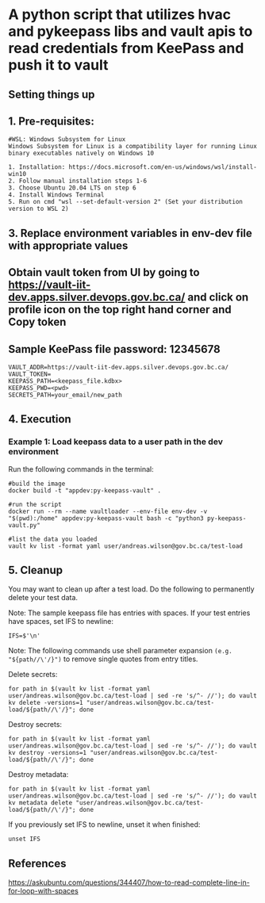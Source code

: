 # A python script that utilizes hvac and pykeepass libs and vault apis to read credentials from KeePass and push it to vault #

## Setting things up ##

## 1. Pre-requisites: ##

```
#WSL: Windows Subsystem for Linux
Windows Subsystem for Linux is a compatibility layer for running Linux binary executables natively on Windows 10

1. Installation: https://docs.microsoft.com/en-us/windows/wsl/install-win10
2. Follow manual installation steps 1-6
3. Choose Ubuntu 20.04 LTS on step 6
4. Install Windows Terminal
5. Run on cmd "wsl --set-default-version 2" (Set your distribution version to WSL 2)

```
## 3. Replace environment variables in env-dev file with appropriate values ##

## Obtain vault token from UI by going to https://vault-iit-dev.apps.silver.devops.gov.bc.ca/ and click on profile icon on the top right hand corner and Copy token
## Sample KeePass file password: 12345678

```
VAULT_ADDR=https://vault-iit-dev.apps.silver.devops.gov.bc.ca/
VAULT_TOKEN=
KEEPASS_PATH=<keepass_file.kdbx>
KEEPASS_PWD=<pwd>
SECRETS_PATH=your_email/new_path

```

## 4. Execution ##

### Example 1: Load keepass data to a user path in the dev environment ###

Run the following commands in the terminal:

```
#build the image
docker build -t "appdev:py-keepass-vault" .

#run the script
docker run --rm --name vaultloader --env-file env-dev -v "$(pwd):/home" appdev:py-keepass-vault bash -c "python3 py-keepass-vault.py"

#list the data you loaded
vault kv list -format yaml user/andreas.wilson@gov.bc.ca/test-load

```

## 5. Cleanup ##

You may want to clean up after a test load. Do the following to permanently delete your test data.

Note: The sample keepass file has entries with spaces. If your test entries have spaces, set IFS to newline:

```
IFS=$'\n'
```

Note: The following commands use shell parameter expansion ```(e.g. "${path//\'/}")``` to remove single quotes from entry titles.

Delete secrets:
```
for path in $(vault kv list -format yaml user/andreas.wilson@gov.bc.ca/test-load | sed -re 's/^- //'); do vault kv delete -versions=1 "user/andreas.wilson@gov.bc.ca/test-load/${path//\'/}"; done
```

Destroy secrets:
```
for path in $(vault kv list -format yaml user/andreas.wilson@gov.bc.ca/test-load | sed -re 's/^- //'); do vault kv destroy -versions=1 "user/andreas.wilson@gov.bc.ca/test-load/${path//\'/}"; done
```

Destroy metadata:
```
for path in $(vault kv list -format yaml user/andreas.wilson@gov.bc.ca/test-load | sed -re 's/^- //'); do vault kv metadata delete "user/andreas.wilson@gov.bc.ca/test-load/${path//\'/}"; done
```

If you previously set IFS to newline, unset it when finished:
```
unset IFS
```
## References ##

https://askubuntu.com/questions/344407/how-to-read-complete-line-in-for-loop-with-spaces  
